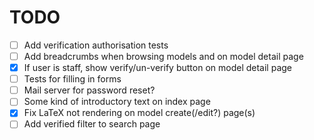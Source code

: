 # TODO    
- [ ] Add verification authorisation tests
- [ ] Add breadcrumbs when browsing models and on model detail page
- [x] If user is staff, show verify/un-verify button on model detail page
- [ ] Tests for filling in forms
- [ ] Mail server for password reset?
- [ ] Some kind of introductory text on index page
- [x] Fix LaTeX not rendering on model create(/edit?) page(s)
- [ ] Add verified filter to search page
